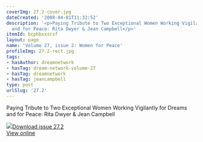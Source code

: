 ```yaml
---
coverImg: 27.2-cover.jpg
dateCreated: '2008-04-01T11:32:52'
description: '<p>Paying Tribute to Two Exceptional Women Working Vigilantly for Dreams
  and for Peace: Rita Dwyer & Jean Campbell</p>'
itemId: bcphbxxscsf
layout: page
name: 'Volume 27, issue 2: Women for Peace'
profileImg: 27.2-rect.jpg
tags:
- hasAuthor: dreamnetwork
- hasTag: dream-network-volume-27
- hasTag: dreamnetwork
- hasTag: jeancampbell
type: post
urlSlug: '27.2'
---
```

<div><p>Paying Tribute to Two Exceptional Women Working Vigilantly for Dreams and for Peace: Rita Dwyer & Jean Campbell</p></div><img class="card-journal-img" src="../images/27.2-rect.jpg"/><a href="../files/pdfs/Volume_27/27.2_women_for_peace.pdf" download="">Download issue 27.2</a><br><a href="../files/pdfs/Volume_27/27.2_women_for_peace.pdf">View online</a>